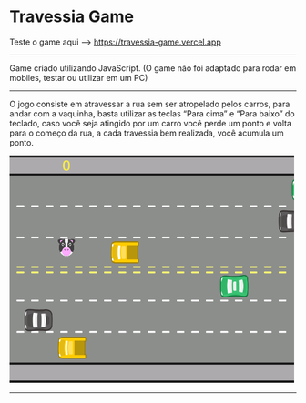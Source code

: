 # Travessia Game
Teste o game aqui --> https://travessia-game.vercel.app
*******
Game criado utilizando JavaScript.
(O game não foi adaptado para rodar em mobiles, testar ou utilizar em um PC)
***************************************************
O jogo consiste em atravessar a rua sem ser atropelado pelos carros, para andar com a vaquinha, basta utilizar as teclas “Para cima” e “Para baixo” do teclado, caso você seja atingido por um carro você perde um ponto e volta para o começo da rua, a cada travessia bem realizada, você acumula um ponto. 

![Imagem do jogo](https://github.com/DanielTomazi/Travessia_Game/blob/main/Jogo%20Travessia%20-%20Demonstrativo.png)
****
